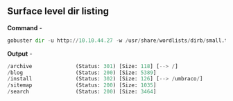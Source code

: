 ## Surface level dir listing 
**Command** - 
```python
gobuster dir -u http://10.10.44.27 -w /usr/share/wordlists/dirb/small.txt -t 64
```

**Output** - 
```python
/archive              (Status: 301) [Size: 118] [--> /]
/blog                 (Status: 200) [Size: 5389]
/install              (Status: 302) [Size: 126] [--> /umbraco/]
/sitemap              (Status: 200) [Size: 1035]
/search               (Status: 200) [Size: 3464]
```